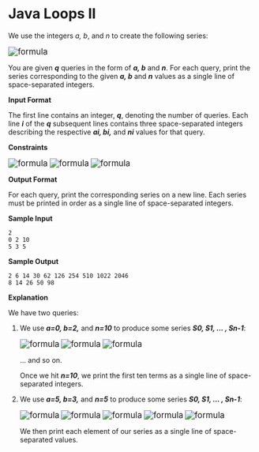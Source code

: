 # Java Loops II

We use the integers *a, b*, and *n* to create the following series:

<img src="https://render.githubusercontent.com/render/math?math=(a%2B2^{0}\cdot%20b),(a%2B2^{0}\cdot%20b%2B2^{1}\cdot%20b),...,(a%2B2^{0}\cdot%20b%2B2^{1}\cdot%20b%2B...%2B2^{n-1}\cdot%20b)" alt="formula" style="zoom:120%;" />

You are given ***q*** queries in the form of ***a, b*** and ***n***. For each query, print the series corresponding to the given ***a, b*** and ***n*** values as a single line of space-separated integers.

**Input Format**

The first line contains an integer, ***q***, denoting the number of queries.
Each line ***i*** of the ***q*** subsequent lines contains three space-separated integers describing the respective ***ai, bi,*** and ***ni*** values for that query.

**Constraints**

<img src="https://render.githubusercontent.com/render/math?math=0%20\leq%20q%20\leq%20500%20" alt="formula" style="zoom:120%;" />

<img src="https://render.githubusercontent.com/render/math?math=0%20\leq%20a,b%20\leq%2050" alt="formula" style="zoom:120%;" />

<img src="https://render.githubusercontent.com/render/math?math=1%20\leq%20n%20\leq%2015" alt="formula" style="zoom:120%;" />

**Output Format**

For each query, print the corresponding series on a new line. Each series must be printed in order as a single line of space-separated integers.

**Sample Input**

```
2
0 2 10
5 3 5
```

**Sample Output**

```
2 6 14 30 62 126 254 510 1022 2046
8 14 26 50 98
```

**Explanation**

We have two queries:

1. We use ***a=0, b=2,*** and ***n=10*** to produce some series ***S0, S1, ... , Sn-1***:
   
   <img src="https://render.githubusercontent.com/render/math?math=s_{0}=0%2B1\cdot%202=2" alt="formula" style="zoom:120%;" />
   
   <img src="https://render.githubusercontent.com/render/math?math=s_{1}=0%2B1\cdot%202%2B2\cdot%202=6%20" alt="formula" style="zoom:120%;" />
   
   <img src="https://render.githubusercontent.com/render/math?math=s_{2}=0%2B1\cdot%202%2B2\cdot%202%2B4\cdot%202=14" alt="formula" style="zoom:120%;" />

   ... and so on.

   Once we hit ***n=10***, we print the first ten terms as a single line of space-separated integers.

   
   
2. We use ***a=5, b=3,*** and ***n=5*** to produce some series ***S0, S1, ... , Sn-1***:

   <img src="https://render.githubusercontent.com/render/math?math=s_{0}=5%2B1\cdot%203=8" alt="formula" style="zoom:120%;" />

   <img src="https://render.githubusercontent.com/render/math?math=s_{1}=5%2B1\cdot%203%2B2\cdot%203=14" alt="formula" style="zoom:120%;" />

   <img src="https://render.githubusercontent.com/render/math?math=s_{2}=5%2B1\cdot%203%2B2\cdot%203%2B4\cdot%203=26" alt="formula" style="zoom:120%;" />

   <img src="https://render.githubusercontent.com/render/math?math=s_{3}=5%2B1\cdot%203%2B2\cdot%203%2B4\cdot%203%2B8\cdot%203=50" alt="formula" style="zoom:120%;" />

   <img src="https://render.githubusercontent.com/render/math?math=s_{4}=5%2B1\cdot%203%2B2\cdot%203%2B4\cdot%203%2B8\cdot%203%2B16\cdot%203=98" alt="formula" style="zoom:120%;" />

   We then print each element of our series as a single line of space-separated values.
